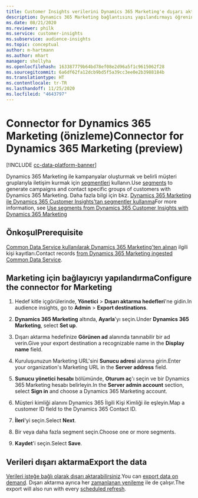 ```yaml
---
title: Customer Insights verilerini Dynamics 365 Marketing'e dışarı aktarma
description: Dynamics 365 Marketing bağlantısını yapılandırmayı öğrenin.
ms.date: 08/21/2020
ms.reviewer: philk
ms.service: customer-insights
ms.subservice: audience-insights
ms.topic: conceptual
author: m-hartmann
ms.author: mhart
manager: shellyha
ms.openlocfilehash: 163387779b64bd78ef08e2d96a5f1c9615062f28
ms.sourcegitcommit: 6a6df62fa12dcb9bd5f5a39cc3ee0e2b3988184b
ms.translationtype: HT
ms.contentlocale: tr-TR
ms.lasthandoff: 11/25/2020
ms.locfileid: "4643797"
---
```

# <a name="connector-for-dynamics-365-marketing-preview"></a><span data-ttu-id="55d01-103">Connector for Dynamics 365 Marketing (önizleme)</span><span class="sxs-lookup"><span data-stu-id="55d01-103">Connector for Dynamics 365 Marketing (preview)</span></span>

[!INCLUDE [cc-data-platform-banner](../includes/cc-data-platform-banner.md)]

<span data-ttu-id="55d01-104">Dynamics 365 Marketing ile kampanyalar oluşturmak ve belirli müşteri gruplarıyla iletişim kurmak için [segmentleri](segments.md) kullanın.</span><span class="sxs-lookup"><span data-stu-id="55d01-104">Use [segments](segments.md) to generate campaigns and contact specific groups of customers with Dynamics 365 Marketing.</span></span> <span data-ttu-id="55d01-105">Daha fazla bilgi için bkz. [Dynamics 365 Marketing ile Dynamics 365 Customer Insights'tan segmentler kullanma](https://docs.microsoft.com/dynamics365/marketing/customer-insights-segments)</span><span class="sxs-lookup"><span data-stu-id="55d01-105">For more information, see [Use segments from Dynamics 365 Customer Insights with Dynamics 365 Marketing](https://docs.microsoft.com/dynamics365/marketing/customer-insights-segments)</span></span>

## <a name="prerequisite"></a><span data-ttu-id="55d01-106">Önkoşul</span><span class="sxs-lookup"><span data-stu-id="55d01-106">Prerequisite</span></span>

<span data-ttu-id="55d01-107">[Common Data Service kullanılarak Dynamics 365 Marketing'ten alınan](connect-power-query.md) ilgili kişi kayıtları.</span><span class="sxs-lookup"><span data-stu-id="55d01-107">Contact records [from Dynamics 365 Marketing ingested Common Data Service](connect-power-query.md).</span></span>

## <a name="configure-the-connector-for-marketing"></a><span data-ttu-id="55d01-108">Marketing için bağlayıcıyı yapılandırma</span><span class="sxs-lookup"><span data-stu-id="55d01-108">Configure the connector for Marketing</span></span>

1. <span data-ttu-id="55d01-109">Hedef kitle içgörülerinde, **Yönetici** > **Dışarı aktarma hedefleri**'ne gidin.</span><span class="sxs-lookup"><span data-stu-id="55d01-109">In audience insights, go to **Admin** > **Export destinations**.</span></span>

1. <span data-ttu-id="55d01-110">**Dynamics 365 Marketing** altında, **Ayarla**'yı seçin.</span><span class="sxs-lookup"><span data-stu-id="55d01-110">Under **Dynamics 365 Marketing**, select **Set up**.</span></span>

1. <span data-ttu-id="55d01-111">Dışarı aktarma hedefinize **Görünen ad** alanında tanınabilir bir ad verin.</span><span class="sxs-lookup"><span data-stu-id="55d01-111">Give your export destination a recognizable name in the **Display name** field.</span></span>

1. <span data-ttu-id="55d01-112">Kuruluşunuzun Marketing URL'sini **Sunucu adresi** alanına girin.</span><span class="sxs-lookup"><span data-stu-id="55d01-112">Enter your organization's Marketing URL in the **Server address** field.</span></span>

1. <span data-ttu-id="55d01-113">**Sunucu yönetici hesabı** bölümünde, **Oturum aç**'ı seçin ve bir Dynamics 365 Marketing hesabı belirleyin.</span><span class="sxs-lookup"><span data-stu-id="55d01-113">In the **Server admin account** section, select **Sign in** and choose a Dynamics 365 Marketing account.</span></span>

1. <span data-ttu-id="55d01-114">Müşteri kimliği alanını Dynamics 365 İlgili Kişi Kimliği ile eşleyin.</span><span class="sxs-lookup"><span data-stu-id="55d01-114">Map a customer ID field to the Dynamics 365 Contact ID.</span></span>

1. <span data-ttu-id="55d01-115">**İleri**'yi seçin.</span><span class="sxs-lookup"><span data-stu-id="55d01-115">Select **Next**.</span></span>

1. <span data-ttu-id="55d01-116">Bir veya daha fazla segment seçin.</span><span class="sxs-lookup"><span data-stu-id="55d01-116">Choose one or more segments.</span></span>

1. <span data-ttu-id="55d01-117">**Kaydet**'i seçin.</span><span class="sxs-lookup"><span data-stu-id="55d01-117">Select **Save**.</span></span>

## <a name="export-the-data"></a><span data-ttu-id="55d01-118">Verileri dışarı aktarma</span><span class="sxs-lookup"><span data-stu-id="55d01-118">Export the data</span></span>

<span data-ttu-id="55d01-119">[Verileri isteğe bağlı olarak dışarı aktarabilirsiniz](export-destinations.md).</span><span class="sxs-lookup"><span data-stu-id="55d01-119">You can [export data on demand](export-destinations.md).</span></span> <span data-ttu-id="55d01-120">Dışarı aktarma ayrıca her [zamanlanan yenileme](system.md#schedule-tab) ile de çalışır.</span><span class="sxs-lookup"><span data-stu-id="55d01-120">The export will also run with every [scheduled refresh](system.md#schedule-tab).</span></span>
